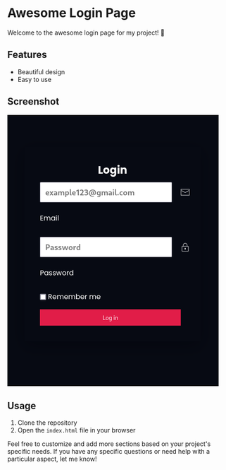 # Awesome Login Page

Welcome to the awesome login page for my project! 👋

## Features

- Beautiful design
- Easy to use

## Screenshot

![Login Page](showcase/screenshot.png)

## Usage

1. Clone the repository
2. Open the `index.html` file in your browser

Feel free to customize and add more sections based on your project's specific needs. If you have any specific questions or need help with a particular aspect, let me know!
